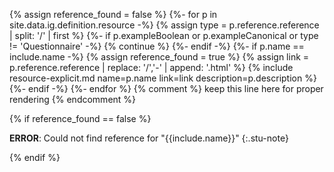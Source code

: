 {% assign reference_found = false %}
{%- for p in site.data.ig.definition.resource -%}
  {% assign type = p.reference.reference | split: '/' | first %}
  {%- if p.exampleBoolean or p.exampleCanonical or type != 'Questionnaire' -%}
    {% continue %}
  {%- endif -%}
  {%- if p.name == include.name -%}
    {% assign reference_found = true %}
    {% assign link = p.reference.reference | replace: '/','-' | append: '.html' %}
    {% include resource-explicit.md name=p.name link=link description=p.description %}
  {%- endif -%}
{%- endfor %}
{% comment %} keep this line here for proper rendering {% endcomment %}

{% if reference_found == false %}

**ERROR**: Could not find reference for "{{include.name}}"
{:.stu-note}

{% endif %}
